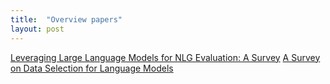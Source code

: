 ```yaml
---
title:  "Overview papers"
layout: post
---
```


[Leveraging Large Language Models for NLG Evaluation: A Survey](https://arxiv.org/abs/2401.07103)
[A Survey on Data Selection for Language Models](https://arxiv.org/abs/2402.16827)

